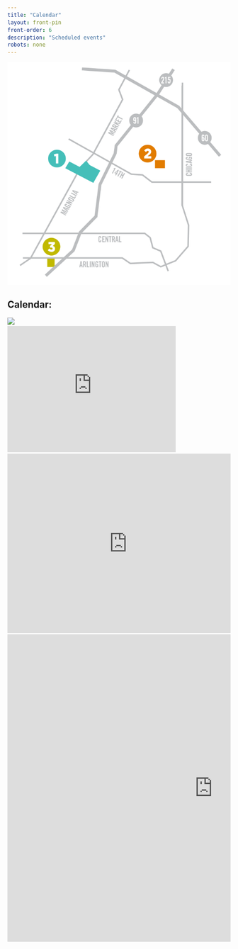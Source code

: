 ```yaml
---
title: "Calendar"
layout: front-pin
front-order: 6
description: "Scheduled events"
robots: none
---
```


  <div class="small-12 large-6 column" data-equalizer-watch>
    <img src="./wp-content/themes/inlandsplash--reverie-child--rnf/img/vector/inland-splash-map-locations.svg" alt="Map of Inland Splash Pool locations in Riverside, CA" pagespeed_url_hash="1530272495" onload="pagespeed.CriticalImages.checkImageForCriticality(this);"/>
  </div>
</div>
<div id="calendar" class="row">
  <div class="small-12 column">
    <h2 class="hide-for-small-only">Calendar:</h2>
      <div class="show-for-portrait">
        <a href="http://www.google.com/calendar/embed?src=inlandsplash%40remysaintjames.com&ctz=America/Los_Angeles" target="_blank"><img src="wp-content/themes/inlandsplash--reverie-child--rnf/img/small-mobile/xsmall-touch-calendar.png.pagespeed.ic.N7aPs0JyW0.png" pagespeed_url_hash="2844397119" onload="pagespeed.CriticalImages.checkImageForCriticality(this);"/></a>
      </div>
      <div class="show-for-landscape">
       <iframe class="calendar show-for-small-only" src="https://www.google.com/calendar/embed?showTitle=0&amp;height=600&amp;wkst=2&amp;hl=en&amp;bgcolor=%23FFFFFF&amp;src=inlandsplash%40remysaintjames.com&amp;color=%232952A3&amp;src=remystjames.com_eie817sde8qlis4tgnemr074c8%40group.calendar.google.com&amp;color=%232F6309&amp;ctz=America%2FLos_Angeles" style=" border-width:0 " width="380" height="285" frameborder="0" scrolling="no"></iframe>
       <iframe class="calendar show-for-medium-only" src="https://www.google.com/calendar/embed?showTitle=0&amp;height=600&amp;wkst=2&amp;hl=en&amp;bgcolor=%23FFFFFF&amp;src=inlandsplash%40remysaintjames.com&amp;color=%232952A3&amp;src=remystjames.com_eie817sde8qlis4tgnemr074c8%40group.calendar.google.com&amp;color=%232F6309&amp;ctz=America%2FLos_Angeles" style=" border-width:0 " width="540" height="405" frameborder="0" scrolling="no"></iframe>
       <iframe class="calendar show-for-large-up" src="https://www.google.com/calendar/embed?showTitle=0&amp;height=600&amp;wkst=2&amp;hl=en&amp;bgcolor=%23FFFFFF&amp;src=inlandsplash%40remysaintjames.com&amp;color=%232952A3&amp;src=remystjames.com_eie817sde8qlis4tgnemr074c8%40group.calendar.google.com&amp;color=%232F6309&amp;ctz=America%2FLos_Angeles" style=" border-width:0 " width="925" height="694" frameborder="0" scrolling="no"></iframe>
      </div>
  </div>
</div>
